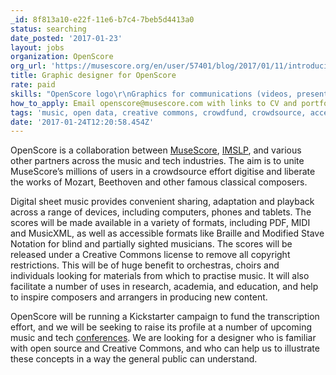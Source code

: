 ```yaml
---
_id: 8f813a10-e22f-11e6-b7c4-7beb5d4413a0
status: searching
date_posted: '2017-01-23'
layout: jobs
organization: OpenScore
org_url: 'https://musescore.org/en/user/57401/blog/2017/01/11/introducing-openscore'
title: Graphic designer for OpenScore
rate: paid
skills: "OpenScore logo\r\nGraphics for communications (videos, presentations, blog posts, etc.)"
how_to_apply: Email openscore@musescore.com with links to CV and portfolio.
tags: 'music, open data, creative commons, crowdfund, crowdsource, accessibility'
date: '2017-01-24T12:20:58.454Z'
---
```

OpenScore is a collaboration between [MuseScore](https://musescore.org/), [IMSLP](http://imslp.org/), and various other partners across the music and tech industries. The aim is to unite MuseScore’s millions of users in a crowdsource effort digitise and liberate the works of Mozart, Beethoven and other famous classical composers.

Digital sheet music provides convenient sharing, adaptation and playback across a range of devices, including computers, phones and tablets. The scores will be made available in a variety of formats, including PDF, MIDI and MusicXML, as well as accessible formats like Braille and Modified Stave Notation for blind and partially sighted musicians. The scores will be released under a Creative Commons license to remove all copyright restrictions. This will be of huge benefit to orchestras, choirs and individuals looking for materials from which to practise music. It will also facilitate a number of uses in research, academia, and education, and help to inspire composers and arrangers in producing new content.

OpenScore will be running a Kickstarter campaign to fund the transcription effort, and we will be seeking to raise its profile at a number of upcoming music and tech [conferences](https://fosdem.org/2017/schedule/event/openscore/). We are looking for a designer who is familiar with open source and Creative Commons, and who can help us to illustrate these concepts in a way the general public can understand.
